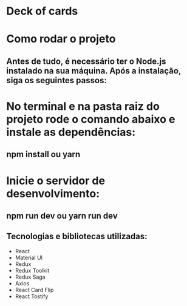 # Deck of cards

# Como rodar o projeto
## Antes de tudo, é necessário ter o Node.js instalado na sua máquina. Após a instalação, siga os seguintes passos:

# No terminal e na pasta raiz do projeto rode o comando abaixo e instale as dependências:
## npm install ou yarn

# Inicie o servidor de desenvolvimento:
## npm run dev ou yarn run dev

## Tecnologias e bibliotecas utilizadas:
- React
- Material UI
- Redux
- Redux Toolkit
- Redux Saga
- Axios
- React Card Flip
- React Tostify






